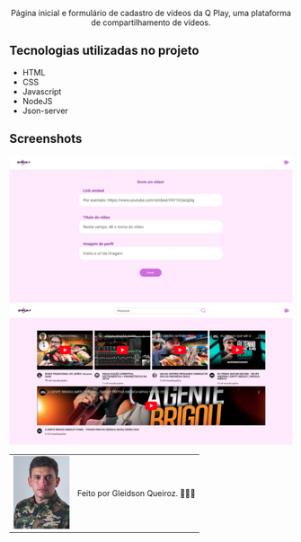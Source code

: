 <p align="center">Página inicial e formulário de cadastro de vídeos da Q Play, uma plataforma de compartilhamento de vídeos.</p>


## Tecnologias utilizadas no projeto
* HTML
* CSS
* Javascript
* NodeJS
* Json-server
## Screenshots
![Screenshot da tela inicial do AluraPlay](./img/Screenshot01.png)
![Screenshot da tela do formulário do AluraPlay](./img/Screenshot02.png)

<table>
  <tr>
    <td>
     <img src="./img/avatar-gleidsonqueiroz.png" width="100px"/>
    </td>
    <td>
      Feito por Gleidson Queiroz.</a> 🙋🏼‍♂️
    </td>
  </tr>
</table>